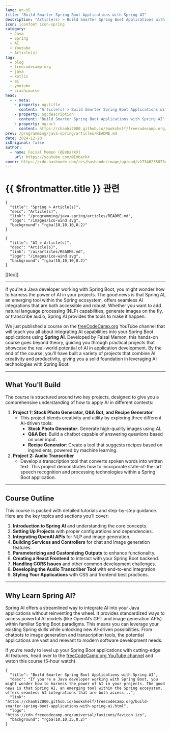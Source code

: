 ```yaml
---
lang: en-US
title: "Build Smarter Spring Boot Applications with Spring AI"
description: "Article(s) > Build Smarter Spring Boot Applications with Spring AI"
icon: iconfont icon-spring
category:
  - Java
  - Spring
  - AI
  - Youtube
  - Article(s)
tag:
  - blog
  - freecodecamp.org
  - java
  - kotlin
  - ai
  - youtube
  - crashcourse
head:
  - - meta:
    - property: og:title
      content: "Article(s) > Build Smarter Spring Boot Applications with Spring AI"
    - property: og:description
      content: "Build Smarter Spring Boot Applications with Spring AI"
    - property: og:url
      content: https://chanhi2000.github.io/bookshelf/freecodecamp.org/build-smarter-spring-boot-applications-with-spring-ai.html
prev: /programming/java-spring/articles/README.md
date: 2024-12-20
isOriginal: false
author:
  - name: Faisal Memon (@EmbarkX)
    url: https://youtube.com/@EmbarkX
cover: https://cdn.hashnode.com/res/hashnode/image/upload/v1734623587345/f6f5386a-7315-4507-8c34-99b2ffde1dbe.png
---
```


# {{ $frontmatter.title }} 관련

```component VPCard
{
  "title": "Spring > Article(s)",
  "desc": "Article(s)",
  "link": "/programming/java-spring/articles/README.md",
  "logo": "/images/ico-wind.svg",
  "background": "rgba(10,10,10,0.2)"
}
```

```component VPCard
{
  "title": "AI > Article(s)",
  "desc": "Article(s)",
  "link": "/ai/articles/README.md",
  "logo": "/images/ico-wind.svg",
  "background": "rgba(10,10,10,0.2)"
}
```

[[toc]]

---

<SiteInfo
  name="Build Smarter Spring Boot Applications with Spring AI"
  desc="If you're a Java developer working with Spring Boot, you might wonder how to harness the power of AI in your projects. The good news is that Spring AI, an emerging tool within the Spring ecosystem, offers seamless AI integrations that are both access..."
  url="https://freecodecamp.org/news/build-smarter-spring-boot-applications-with-spring-ai"
  logo="https://cdn.freecodecamp.org/universal/favicons/favicon.ico"
  preview="https://cdn.hashnode.com/res/hashnode/image/upload/v1734623587345/f6f5386a-7315-4507-8c34-99b2ffde1dbe.png"/>

If you're a Java developer working with Spring Boot, you might wonder how to harness the power of AI in your projects. The good news is that Spring AI, an emerging tool within the Spring ecosystem, offers seamless AI integrations that are both accessible and robust. Whether you want to add natural language processing (NLP) capabilities, generate images on the fly, or transcribe audio, Spring AI provides the tools to make it happen.

We just published a course on the [<VPIcon icon="fa-brands fa-free-code-camp"/>freeCodeCamp.org](http://freeCodeCamp.org) YouTube channel that will teach you all about integrating AI capabilities into your Spring Boot applications using **Spring AI**. Developed by Faisal Memon, this hands-on course goes beyond theory, guiding you through practical projects that showcase the real-world potential of AI in application development. By the end of the course, you'll have built a variety of projects that combine AI creativity and productivity, giving you a solid foundation in leveraging AI technologies with Spring Boot.

---

## What You'll Build

The course is structured around two key projects, designed to give you a comprehensive understanding of how to apply AI in different contexts:

1. **Project 1: Stock Photo Generator, Q&A Bot, and Recipe Generator**
    - This project blends creativity and utility by exploring three different AI-driven tools:
      - **Stock Photo Generator**: Generate high-quality images using AI.
      - **Q&A Bot**: Build a chatbot capable of answering questions based on user input.
      - **Recipe Generator**: Create a tool that suggests recipes based on ingredients, powered by machine learning.
2. **Project 2: Audio Transcriber**
    - Develop a transcription tool that converts spoken words into written text. This project demonstrates how to incorporate state-of-the-art speech recognition and processing technologies within a Spring Boot application.

---

## Course Outline

This course is packed with detailed tutorials and step-by-step guidance. Here are the key topics and sections you’ll cover:

1. **Introduction to Spring AI** and understanding the core concepts.
2. **Setting Up Projects** with proper configurations and dependencies.
3. **Integrating OpenAI APIs** for NLP and image generation.
4. **Building Services and Controllers** for chat and image generation features.
5. **Parameterizing and Customizing Outputs** to enhance functionality.
6. **Creating a React Frontend** to interact with your Spring Boot backend.
7. **Handling CORS Issues** and other common development challenges.
8. **Developing the Audio Transcriber Tool** with end-to-end integration.
9. **Styling Your Applications** with CSS and frontend best practices.

---

## Why Learn Spring AI?

Spring AI offers a streamlined way to integrate AI into your Java applications without reinventing the wheel. It provides standardized ways to access powerful AI models (like OpenAI’s GPT and image generation APIs) within familiar Spring Boot paradigms. This means you can leverage your existing Spring skills while unlocking new AI-driven possibilities. From chatbots to image generation and transcription tools, the potential applications are vast and relevant to modern software development needs.

If you’re ready to level up your Spring Boot applications with cutting-edge AI features, head over to the [<VPIcon icon="fa-brands fa-youtube"/>freeCodeCamp.org YouTube channel](https://youtu.be/9Crrhz0pm8s) and watch this course (5-hour watch).

<VidStack src="youtube/9Crrhz0pm8s" />

<!-- TODO: add ARTICLE CARD -->
```component VPCard
{
  "title": "Build Smarter Spring Boot Applications with Spring AI",
  "desc": "If you're a Java developer working with Spring Boot, you might wonder how to harness the power of AI in your projects. The good news is that Spring AI, an emerging tool within the Spring ecosystem, offers seamless AI integrations that are both access...",
  "link": "https://chanhi2000.github.io/bookshelf/freecodecamp.org/build-smarter-spring-boot-applications-with-spring-ai.html",
  "logo": "https://cdn.freecodecamp.org/universal/favicons/favicon.ico",
  "background": "rgba(10,10,35,0.2)"
}
```
